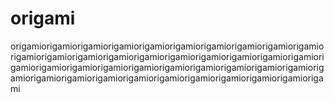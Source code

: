 # origami
origamiorigamiorigamiorigamiorigamiorigamiorigamiorigamiorigamiorigamiorigamiorigamiorigamiorigamiorigamiorigamiorigamiorigamiorigamiorigamiorigamiorigamiorigamiorigamiorigamiorigamiorigamiorigamiorigamiorigamiorigamiorigamiorigamiorigamiorigamiorigamiorigamiorigamiorigamiorigamiorigami
